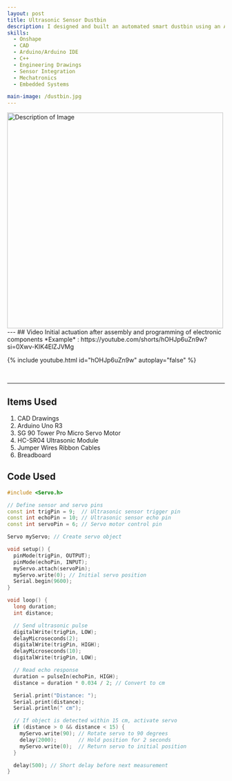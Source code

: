 ```yaml
---
layout: post
title: Ultrasonic Sensor Dustbin
description: I designed and built an automated smart dustbin using an Arduino Uno, an ultrasonic sensor, and a servo motor. Inspired by a similar project, I developed my own version by implementing a standard ultrasonic sensor and servo control code to create a hands-free waste disposal system. The ultrasonic sensor detects when an object, such as a hand, approaches the bin, triggering the servo motor to open the lid automatically. This system enhances hygiene by eliminating the need for physical contact. I worked on wiring the circuit, programming the microcontroller, and calibrating the sensor to ensure smooth and responsive operation. Through this project, I refined my skills in Arduino programming, sensor integration, and mechatronics, demonstrating my ability to design functional and efficient automated systems.
skills:
  - Onshape
  - CAD
  - Arduino/Arduino IDE
  - C++
  - Engineering Drawings
  - Sensor Integration
  - Mechatronics
  - Embedded Systems

main-image: /dustbin.jpg
---
```

<img src="/dustbin.jpg" alt="Description of Image" width="500">
---
## Video 
Initial actuation after assembly and programming of electronic components 
*Example* : https://youtube.com/shorts/hOHJp6uZn9w?si=0Xwv-KIK4ElZJVMg  

{% include youtube.html id="hOHJp6uZn9w" autoplay="false" %}


<br>

---

## Items Used 
1. CAD Drawings 
2. Arduino Uno R3
3. SG 90 Tower Pro Micro Servo Motor
4. HC-SR04 Ultrasonic Module
5. Jumper Wires Ribbon Cables
6. Breadboard


## Code Used 
```cpp
#include <Servo.h>

// Define sensor and servo pins
const int trigPin = 9;  // Ultrasonic sensor trigger pin
const int echoPin = 10; // Ultrasonic sensor echo pin
const int servoPin = 6; // Servo motor control pin

Servo myServo; // Create servo object

void setup() {
  pinMode(trigPin, OUTPUT);
  pinMode(echoPin, INPUT);
  myServo.attach(servoPin);
  myServo.write(0); // Initial servo position
  Serial.begin(9600);
}

void loop() {
  long duration;
  int distance;

  // Send ultrasonic pulse
  digitalWrite(trigPin, LOW);
  delayMicroseconds(2);
  digitalWrite(trigPin, HIGH);
  delayMicroseconds(10);
  digitalWrite(trigPin, LOW);

  // Read echo response
  duration = pulseIn(echoPin, HIGH);
  distance = duration * 0.034 / 2; // Convert to cm

  Serial.print("Distance: ");
  Serial.print(distance);
  Serial.println(" cm");

  // If object is detected within 15 cm, activate servo
  if (distance > 0 && distance < 15) {
    myServo.write(90); // Rotate servo to 90 degrees
    delay(2000);       // Hold position for 2 seconds
    myServo.write(0);  // Return servo to initial position
  }

  delay(500); // Short delay before next measurement
}
